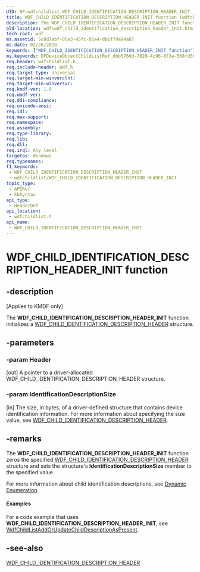 ```yaml
---
UID: NF:wdfchildlist.WDF_CHILD_IDENTIFICATION_DESCRIPTION_HEADER_INIT
title: WDF_CHILD_IDENTIFICATION_DESCRIPTION_HEADER_INIT function (wdfchildlist.h)
description: The WDF_CHILD_IDENTIFICATION_DESCRIPTION_HEADER_INIT function initializes a WDF_CHILD_IDENTIFICATION_DESCRIPTION_HEADER structure.
old-location: wdf\wdf_child_identification_description_header_init.htm
tech.root: wdf
ms.assetid: 5c0d7abf-05e3-45fc-b5a4-db6f79a94a87
ms.date: 02/26/2018
keywords: ["WDF_CHILD_IDENTIFICATION_DESCRIPTION_HEADER_INIT function"]
ms.keywords: DFDeviceObjectChildListRef_dbb576dd-7020-4c96-8f3a-568fd58f6cf5.xml, WDF_CHILD_IDENTIFICATION_DESCRIPTION_HEADER_INIT, WDF_CHILD_IDENTIFICATION_DESCRIPTION_HEADER_INIT function, kmdf.wdf_child_identification_description_header_init, wdf.wdf_child_identification_description_header_init, wdfchildlist/WDF_CHILD_IDENTIFICATION_DESCRIPTION_HEADER_INIT
req.header: wdfchildlist.h
req.include-header: Wdf.h
req.target-type: Universal
req.target-min-winverclnt: 
req.target-min-winversvr: 
req.kmdf-ver: 1.0
req.umdf-ver: 
req.ddi-compliance: 
req.unicode-ansi: 
req.idl: 
req.max-support: 
req.namespace: 
req.assembly: 
req.type-library: 
req.lib: 
req.dll: 
req.irql: Any level
targetos: Windows
req.typenames: 
f1_keywords:
 - WDF_CHILD_IDENTIFICATION_DESCRIPTION_HEADER_INIT
 - wdfchildlist/WDF_CHILD_IDENTIFICATION_DESCRIPTION_HEADER_INIT
topic_type:
 - APIRef
 - kbSyntax
api_type:
 - HeaderDef
api_location:
 - wdfchildlist.h
api_name:
 - WDF_CHILD_IDENTIFICATION_DESCRIPTION_HEADER_INIT
---
```


# WDF_CHILD_IDENTIFICATION_DESCRIPTION_HEADER_INIT function


## -description

<p class="CCE_Message">[Applies to KMDF only]</p>

The <b>WDF_CHILD_IDENTIFICATION_DESCRIPTION_HEADER_INIT</b> function initializes a <a href="/windows-hardware/drivers/ddi/wdfchildlist/ns-wdfchildlist-_wdf_child_identification_description_header">WDF_CHILD_IDENTIFICATION_DESCRIPTION_HEADER</a> structure.

## -parameters

### -param Header 

[out]
A pointer to a driver-allocated WDF_CHILD_IDENTIFICATION_DESCRIPTION_HEADER structure.

### -param IdentificationDescriptionSize 

[in]
The size, in bytes, of a driver-defined structure that contains device identification information. For more information about specifying the size value, see <a href="/windows-hardware/drivers/ddi/wdfchildlist/ns-wdfchildlist-_wdf_child_identification_description_header">WDF_CHILD_IDENTIFICATION_DESCRIPTION_HEADER</a>.

## -remarks

The <b>WDF_CHILD_IDENTIFICATION_DESCRIPTION_HEADER_INIT</b> function zeros the specified <a href="/windows-hardware/drivers/ddi/wdfchildlist/ns-wdfchildlist-_wdf_child_identification_description_header">WDF_CHILD_IDENTIFICATION_DESCRIPTION_HEADER</a> structure and sets the structure's <b>IdentificationDescriptionSize</b> member to the specified value.

For more information about child identification descriptions, see <a href="/windows-hardware/drivers/wdf/dynamic-enumeration">Dynamic Enumeration</a>.


#### Examples

For a code example that uses <b>WDF_CHILD_IDENTIFICATION_DESCRIPTION_HEADER_INIT</b>, see <a href="/windows-hardware/drivers/ddi/wdfchildlist/nf-wdfchildlist-wdfchildlistaddorupdatechilddescriptionaspresent">WdfChildListAddOrUpdateChildDescriptionAsPresent</a>.

<div class="code"></div>

## -see-also

<a href="/windows-hardware/drivers/ddi/wdfchildlist/ns-wdfchildlist-_wdf_child_identification_description_header">WDF_CHILD_IDENTIFICATION_DESCRIPTION_HEADER</a>